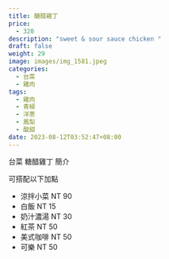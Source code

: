 ```yaml
---
title: 醣醋雞丁
price:
  - 320
description: "sweet & sour sauce chicken "
draft: false
weight: 29
image: images/img_1581.jpeg
categories:
  - 台菜
  - 雞肉
tags:
  - 雞肉
  - 青椒
  - 洋蔥
  - 鳳梨
  - 酸甜
date: 2023-08-12T03:52:47+08:00
---
```


台菜 糖醋雞丁 簡介

可搭配以下加點

- 涼拌小菜  NT 90
- 白飯 NT 15
- 奶汁濃湯 NT 30
- 紅茶  NT 50
- 美式咖啡 NT 50
- 可樂 NT 50
